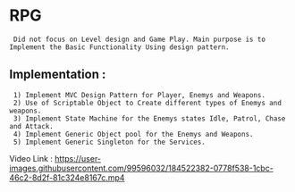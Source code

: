 # RPG 
     Did not focus on Level design and Game Play. Main purpose is to Implement the Basic Functionality Using design pattern.

## Implementation : 
     1) Implement MVC Design Pattern for Player, Enemys and Weapons.
     2) Use of Scriptable Object to Create different types of Enemys and weapons.
     3) Implement State Machine for the Enemys states Idle, Patrol, Chase and Attack.
     4) Implement Generic Object pool for the Enemys and Weapons.
     5) Implement Generic Singleton for the Services. 

Video Link : https://user-images.githubusercontent.com/99596032/184522382-0778f538-1cbc-46c2-8d2f-81c324e8167c.mp4

